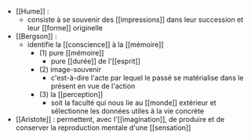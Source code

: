 - [[Hume]] : 
	- consiste à se souvenir des [[impressions]] dans leur succession et leur [[forme]] originelle
- [[Bergson]] : 
	- identifie la [[conscience]] à la [[mémoire]] 
		- (1) pure [[mémoire]]
	      - pure [[durée]] de l'[[esprit]]
	    - (2) image-souvenir
	      - c'est-à-dire l'acte par lequel le passé se matérialise dans le présent en vue de l'action
	    - (3) la [[perception]]
	      - soit la faculté qui nous lie au [[monde]] extérieur et sélectionne les données utiles à la vie concrète
- [[Aristote]] : permettent, avec l'[[imagination]], de produire et de conserver la reproduction mentale d'une [[sensation]]